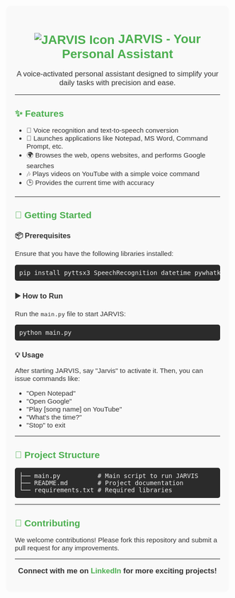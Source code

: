 <div style="background-color: #f9f9f9; padding: 20px; border-radius: 10px; font-family: Arial, sans-serif; color: #333;">

<h1 align="center" style="color: #4CAF50; font-weight: bold;">
  <img src="https://img.icons8.com/color/96/000000/artificial-intelligence.png" alt="JARVIS Icon" style="vertical-align: middle;">
  JARVIS - Your Personal Assistant
</h1>

<p align="center" style="font-size: 1.2em;">
  A voice-activated personal assistant designed to simplify your daily tasks with precision and ease.
</p>

---

<h2 style="color: #4CAF50;">✨ Features</h2>
<ul style="font-size: 1.1em;">
  <li>🌟 Voice recognition and text-to-speech conversion</li>
  <li>🚀 Launches applications like Notepad, MS Word, Command Prompt, etc.</li>
  <li>🌍 Browses the web, opens websites, and performs Google searches</li>
  <li>🎶 Plays videos on YouTube with a simple voice command</li>
  <li>🕒 Provides the current time with accuracy</li>
</ul>

---

<h2 style="color: #4CAF50;">🚀 Getting Started</h2>

<h3 style="color: #333;">📦 Prerequisites</h3>
<p style="font-size: 1.1em;">Ensure that you have the following libraries installed:</p>
<pre style="background-color: #2b2b2b; color: #eee; padding: 10px; border-radius: 5px;">
pip install pyttsx3 SpeechRecognition datetime pywhatkit
</pre>

<h3 style="color: #333;">▶️ How to Run</h3>
<p style="font-size: 1.1em;">Run the <code>main.py</code> file to start JARVIS:</p>
<pre style="background-color: #2b2b2b; color: #eee; padding: 10px; border-radius: 5px;">
python main.py
</pre>

<h3 style="color: #333;">💡 Usage</h3>
<p style="font-size: 1.1em;">After starting JARVIS, say "Jarvis" to activate it. Then, you can issue commands like:</p>
<ul style="font-size: 1.1em;">
  <li>"Open Notepad"</li>
  <li>"Open Google"</li>
  <li>"Play [song name] on YouTube"</li>
  <li>"What's the time?"</li>
  <li>"Stop" to exit</li>
</ul>

---

<h2 style="color: #4CAF50;">📁 Project Structure</h2>
<pre style="background-color: #2b2b2b; color: #eee; padding: 10px; border-radius: 5px;">
├── main.py          # Main script to run JARVIS
├── README.md        # Project documentation
└── requirements.txt # Required libraries
</pre>

---

<h2 style="color: #4CAF50;">🤝 Contributing</h2>
<p style="font-size: 1.1em;">We welcome contributions! Please fork this repository and submit a pull request for any improvements.</p>

---

<p align="center" style="font-size: 1.2em;">
  <b>Connect with me on <a href="https://www.linkedin.com/in/mihiranand21/" style="color: #4CAF50; text-decoration: none;">LinkedIn</a> for more exciting projects!</b>
</p>

</div>
